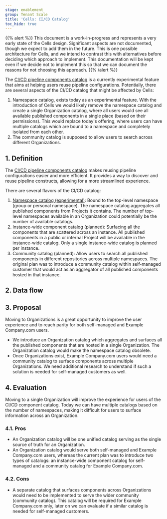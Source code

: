 ```yaml
---
stage: enablement
group: Tenant Scale
title: 'Cells: CI/CD Catalog'
toc_hide: true
---
```


{{% alert %}}
This document is a work-in-progress and represents a very early state of the
Cells design. Significant aspects are not documented, though we expect to add
them in the future. This is one possible architecture for Cells, and we intend to
contrast this with alternatives before deciding which approach to implement.
This documentation will be kept even if we decide not to implement this so that
we can document the reasons for not choosing this approach.
{{% /alert %}}

The [CI/CD pipeline components catalog](../../ci_pipeline_components/index.md) is a currently experimental feature that aims at helping users reuse pipeline configurations.
Potentially, there are several aspects of the CI/CD catalog that might be affected by Cells:

1. Namespace catalog, exists today as an experimental feature. With the introduction of Cells we would likely remove the namespace catalog and create a single Organization catalog, where all users would see all available published components in a single place (based on their permissions). This would replace today's offering, where users can have multiple catalogs which are bound to a namespace and completely isolated from each other.
1. The community catalog is supposed to allow users to search across different Organizations.

## 1. Definition

The [CI/CD pipeline components catalog](../../ci_pipeline_components/index.md) makes reusing pipeline configurations easier and more efficient.
It provides a way to discover and reuse pipeline constructs, allowing for a more streamlined experience.

There are several flavors of the CI/CD catalog:

1. [Namespace catalog (experimental)](/handbook/engineering/architecture/design-documents/ci_pipeline_components/): Bound to the top-level namespace (group or personal namespace). The namespace catalog aggregates all published components from Projects it contains. The number of top-level namespaces available in an Organization could potentially be the number of available catalogs.
1. Instance-wide component catalog (planned): Surfacing all the components that are scattered across an instance. All published components in a public or internal Project will be available in the instance-wide catalog. Only a single instance-wide catalog is planned per instance.
1. Community catalog (planned): Allow users to search all published components in different repositories across multiple namespaces. The original plan was to introduce a community catalog within self-managed customer that would act as an aggregator of all published components hosted in that instance.

## 2. Data flow

## 3. Proposal

Moving to Organizations is a great opportunity to improve the user experience and to reach parity for both self-managed and Example Company.com users.

- We introduce an Organization catalog which aggregates and surfaces all the published components that are hosted in a single Organization. The Organization catalog would make the namespace catalog obsolete.
- Once Organizations exist, Example Company.com users would need a community catalog to surface components across multiple Organizations. We need additional research to understand if such a solution is needed for self-managed customers as well.

## 4. Evaluation

Moving to a single Organization will improve the experience for users of the CI/CD component catalog.
Today we can have multiple catalogs based on the number of namespaces, making it difficult for users to surface information across an Organization.

### 4.1. Pros

- An Organization catalog will be one unified catalog serving as the single source of truth for an Organization.
- An Organization catalog would serve both self-managed and Example Company.com users, whereas the current plan was to introduce two types of catalogs: an instance-wide component catalog for self-managed and a community catalog for Example Company.com.

### 4.2. Cons

- A separate catalog that surfaces components across Organizations would need to be implemented to serve the wider community (community catalog). This catalog will be required for Example Company.com only, later on we can evaluate if a similar catalog is needed for self-managed customers.
